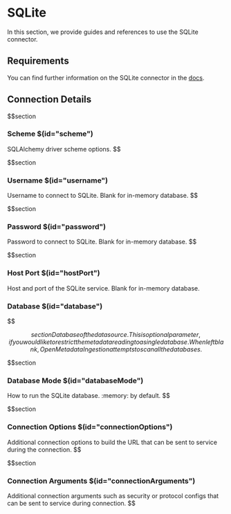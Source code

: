 # SQLite

In this section, we provide guides and references to use the SQLite connector.

## Requirements
You can find further information on the SQLite connector in the [docs](https://docs.open-metadata.org/connectors/database/sqlite).

## Connection Details

$$section
### Scheme $(id="scheme")

SQLAlchemy driver scheme options.
$$

$$section
### Username $(id="username")

Username to connect to SQLite. Blank for in-memory database.
$$

$$section
### Password $(id="password")

Password to connect to SQLite. Blank for in-memory database.
$$

$$section
### Host Port $(id="hostPort")

Host and port of the SQLite service. Blank for in-memory database.

### Database $(id="database")
$$

$$section
Database of the data source. This is optional parameter, if you would like to restrict the metadata reading to a single database. When left blank, OpenMetadata Ingestion attempts to scan all the databases.
$$

$$section
### Database Mode $(id="databaseMode")

How to run the SQLite database. :memory: by default.
$$

$$section
### Connection Options $(id="connectionOptions")

Additional connection options to build the URL that can be sent to service during the connection.
$$

$$section
### Connection Arguments $(id="connectionArguments")

Additional connection arguments such as security or protocol configs that can be sent to service during connection.
$$
